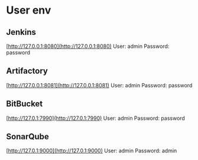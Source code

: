 # User env

## Jenkins  
[http://127.0.0.1:8080](http://127.0.0.1:8080)
User: admin
Password: password

## Artifactory
[http://127.0.0.1:8081](http://127.0.0.1:8081)
User: admin
Password: password

## BitBucket
[http://127.0.1:7990](http://127.0.1:7990)
User: admin
Password: password

## SonarQube
[http://127.0.1:9000](http://127.0.1:9000)
User: admin
Password: admin